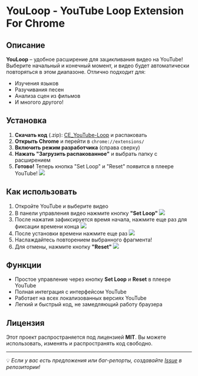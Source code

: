 # YouLoop - YouTube Loop Extension For Chrome

## Описание
**YouLoop** – удобное расширение для зацикливания видео на YouTube! Выберите начальный и конечный момент, и видео будет автоматически повторяться в этом диапазоне. Отлично подходит для:
- Изучения языков 
- Разучивания песен
- Анализа сцен из фильмов
- И многого другого!

## Установка
1. **Скачать код** (.zip): [CE_YouTube-Loop](https://github.com/Lognix/CE_YouTube-Loop) и распаковать 
2. **Открыть Chrome** и перейти в `chrome://extensions/`
3. **Включить режим разработчика** (справа сверху)
4. **Нажать "Загрузить распакованное"** и выбрать папку с расширением
5. **Готово!** Теперь кнопка "Set Loop" и "Reset" появится в плеере YouTube!
   ![](https://github.com/user-attachments/assets/d8c78536-84c0-4569-829a-fe2447751761)


## Как использовать
1. Откройте YouTube и выберите видео 
2. В панели управления видео нажмите кнопку **"Set Loop"**
   ![](https://github.com/user-attachments/assets/d8c78536-84c0-4569-829a-fe2447751761)
4. После нажатия зафиксируется время начала, нажмите еще раз для фиксации времени конца
   ![](https://github.com/user-attachments/assets/99826489-6815-46fb-8716-23ad8ec7a20c)
6. После установки времени нажмите еще раз
   ![](https://github.com/user-attachments/assets/8d56bec9-7a85-4c93-864d-085e8fb1e13b)
8. Наслаждайтесь повторением выбранного фрагмента!
9. Для отмены, нажмите кнопку **"Reset"**
   ![](https://github.com/user-attachments/assets/e744cb02-8ed0-40f3-b4c2-faf2514ee02e)

## Функции
- Простое управление через кнопку **Set Loop** и **Reset** в плеере YouTube
- Полная интеграция с интерфейсом YouTube
- Работает на всех локализованных версиях YouTube
- Легкий и быстрый код, не замедляющий работу браузера

## Лицензия
Этот проект распространяется под лицензией **MIT**. Вы можете использовать, изменять и распространять код свободно.

---
💡 *Если у вас есть предложения или баг-репорты, создавайте [Issue](https://github.com/Lognix/CE_YouTube-Loop/issues) в репозитории!*

